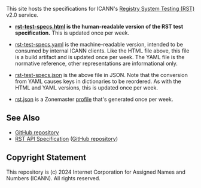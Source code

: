This site hosts the specifications for ICANN's [Registry System Testing
(RST)](https://icann.org/resources/registry-system-testing-v2.0) v2.0 service.

* **[rst-test-specs.html](rst-test-specs.html)
  is the human-readable version of the RST test specification.** This is updated
  once per week.

* [rst-test-specs.yaml](rst-test-specs.yaml)
  is the machine-readable version, intended to be consumed by internal ICANN
  clients. Like the HTML file above, this file is a build artifact and is
  updated once per week. The YAML file is the normative reference, other
  representations are informational only.

* [rst-test-specs.json](rst-test-specs.json)
  is the above file in JSON. Note that the conversion from YAML causes keys in
  dictionaries to be reordered. As with the HTML and YAML versions, this is
  updated once per week.

* [rst.json](rst.json) is a Zonemaster
  [profile](https://github.com/zonemaster/zonemaster/blob/master/docs/public/configuration/profiles.md)
  that's generated once per week.

## See Also

* [GitHub repository](https://github.com/icann/rst-test-specs/)
* [RST API Specification](https://icann.github.io/rst-api-spec) ([GitHub repository](https://github.com/icann/rst-api-spec))

## Copyright Statement

This repository is (c) 2024 Internet Corporation for Assigned Names and Numbers
(ICANN). All rights reserved.
